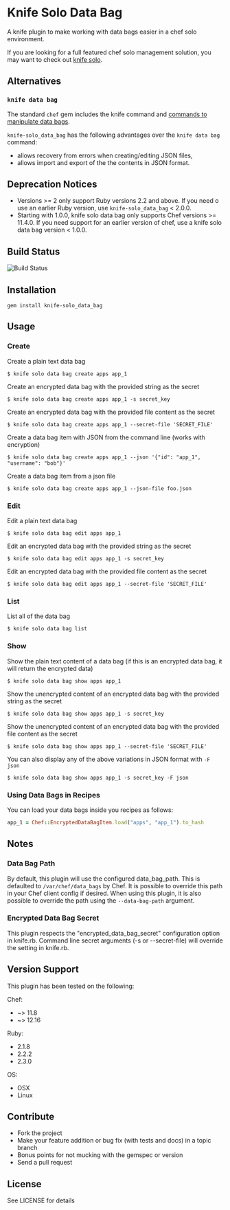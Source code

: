 # Knife Solo Data Bag
A knife plugin to make working with data bags easier in a chef solo environment.

If you are looking for a full featured chef solo management solution, you may
want to check out [knife solo](https://github.com/matschaffer/knife-solo).

## Alternatives

### `knife data bag`

The standard `chef` gem includes the knife command and
[commands to manipulate data bags][knife-data-bag-docs].

`knife-solo_data_bag` has the following advantages over the `knife data bag`
command:

* allows recovery from errors when creating/editing JSON files,
* allows import and export of the the contents in JSON format.

[knife-data-bag-docs]: https://docs.chef.io/knife_data_bag.html "Knife data bag docs"

## Deprecation Notices

* Versions >= 2 only support Ruby versions 2.2 and above.
  If you need o use an earlier Ruby version, use `knife-solo_data_bag` < 2.0.0.
* Starting with 1.0.0, knife solo data bag only supports Chef versions >= 11.4.0.
  If you need support for an earlier version of chef, use a knife solo data bag version < 1.0.0.

## Build Status
![Build Status](https://secure.travis-ci.org/thbishop/knife-solo_data_bag.png)

## Installation

    gem install knife-solo_data_bag

## Usage

### Create
Create a plain text data bag

    $ knife solo data bag create apps app_1

Create an encrypted data bag with the provided string as the secret

    $ knife solo data bag create apps app_1 -s secret_key

Create an encrypted data bag with the provided file content as the secret

    $ knife solo data bag create apps app_1 --secret-file 'SECRET_FILE'

Create a data bag item with JSON from the command line (works with encryption)

    $ knife solo data bag create apps app_1 --json '{"id": "app_1", "username": "bob"}'

Create a data bag item from a json file

    $ knife solo data bag create apps app_1 --json-file foo.json

### Edit
Edit a plain text data bag

    $ knife solo data bag edit apps app_1

Edit an encrypted data bag with the provided string as the secret

    $ knife solo data bag edit apps app_1 -s secret_key

Edit an encrypted data bag with the provided file content as the secret

    $ knife solo data bag edit apps app_1 --secret-file 'SECRET_FILE'

### List
List all of the data bag

    $ knife solo data bag list

### Show
Show the plain text content of a data bag (if this is an encrypted data bag, it will return the encrypted data)

    $ knife solo data bag show apps app_1

Show the unencrypted content of an encrypted data bag with the provided string as the secret

    $ knife solo data bag show apps app_1 -s secret_key

Show the unencrypted content of an encrypted data bag with the provided file content as the secret

    $ knife solo data bag show apps app_1 --secret-file 'SECRET_FILE'

You can also display any of the above variations in JSON format with `-F json`

    $ knife solo data bag show apps app_1 -s secret_key -F json

### Using Data Bags in Recipes

You can load your data bags inside you recipes as follows:

```ruby
app_1 = Chef::EncryptedDataBagItem.load("apps", "app_1").to_hash
```

## Notes
### Data Bag Path
By default, this plugin will use the configured data_bag_path. This is
defaulted to `/var/chef/data_bags` by Chef. It is possible to override this
path in your Chef client config if desired. When using this plugin, it is also
possible to override the path using the `--data-bag-path` argument.

### Encrypted Data Bag Secret
This plugin respects the "encrypted_data_bag_secret" configuration option in
knife.rb. Command line secret arguments (-s or --secret-file) will override the
setting in knife.rb.

## Version Support
This plugin has been tested on the following:

Chef:
* ~> 11.8
* ~> 12.16

Ruby:
* 2.1.8
* 2.2.2
* 2.3.0

OS:
* OSX
* Linux

## Contribute
* Fork the project
* Make your feature addition or bug fix (with tests and docs) in a topic branch
* Bonus points for not mucking with the gemspec or version
* Send a pull request

## License
See LICENSE for details
